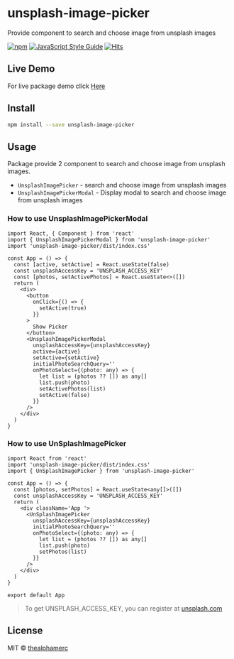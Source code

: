 # unsplash-image-picker

Provide component to search and choose image from unsplash images

[![npm](https://img.shields.io/npm/v/unsplash-image-picker?color=brightgreen)](https://www.npmjs.com/package/unsplash-image-picker) [![JavaScript Style Guide](https://img.shields.io/badge/code_style-standard-brightgreen.svg)](https://standardjs.com) [![Hits](https://hits.seeyoufarm.com/api/count/incr/badge.svg?url=https%3A%2F%2Fgithub.com%2FTheAlphamerc%2Funsplash-image-picker&count_bg=%2379C83D&title_bg=%23555555&icon=&icon_color=%23E7E7E7&title=hits&edge_flat=false)](https://hits.seeyoufarm.com)

## Live Demo

For live package demo click [Here](https://thealphamerc.github.io/unsplash-image-picker/)

## Install

```bash
npm install --save unsplash-image-picker
```

## Usage

Package provide 2 component to search and choose image from unsplash images.

- `UnsplashImagePicker` - search and choose image from unsplash images
- `UnsplashImagePickerModal` - Display modal to search and choose image from unsplash images

### How to use UnsplashImagePickerModal

```tsx
import React, { Component } from 'react'
import { UnsplashImagePickerModal } from 'unsplash-image-picker'
import 'unsplash-image-picker/dist/index.css'

const App = () => {
  const [active, setActive] = React.useState(false)
  const unsplashAccessKey = 'UNSPLASH_ACCESS_KEY'
  const [photos, setActivePhotos] = React.useState<>([])
  return (
    <div>
      <button
        onClick={() => {
          setActive(true)
        }}
      >
        Show Picker
      </button>
      <UnsplashImagePickerModal
        unsplashAccessKey={unsplashAccessKey}
        active={active}
        setActive={setActive}
        initialPhotoSearchQuery=''
        onPhotoSelect={(photo: any) => {
          let list = (photos ?? []) as any[]
          list.push(photo)
          setActivePhotos(list)
          setActive(false)
        }}
      />
    </div>
  )
}
```

### How to use UnSplashImagePicker

```tsx
import React from 'react'
import 'unsplash-image-picker/dist/index.css'
import { UnSplashImagePicker } from 'unsplash-image-picker'

const App = () => {
  const [photos, setPhotos] = React.useState<any[]>([])
  const unsplashAccessKey = 'UNSPLASH_ACCESS_KEY'
  return (
    <div className='App '>
      <UnSplashImagePicker
        unsplashAccessKey={unsplashAccessKey}
        initialPhotoSearchQuery=''
        onPhotoSelect={(photo: any) => {
          let list = (photos ?? []) as any[]
          list.push(photo)
          setPhotos(list)
        }}
      />
    </div>
  )
}

export default App
```

> To get UNSPLASH_ACCESS_KEY, you can register at [unsplash.com](https://unsplash.com/join)

## License

MIT © [thealphamerc](https://github.com/thealphamerc)
